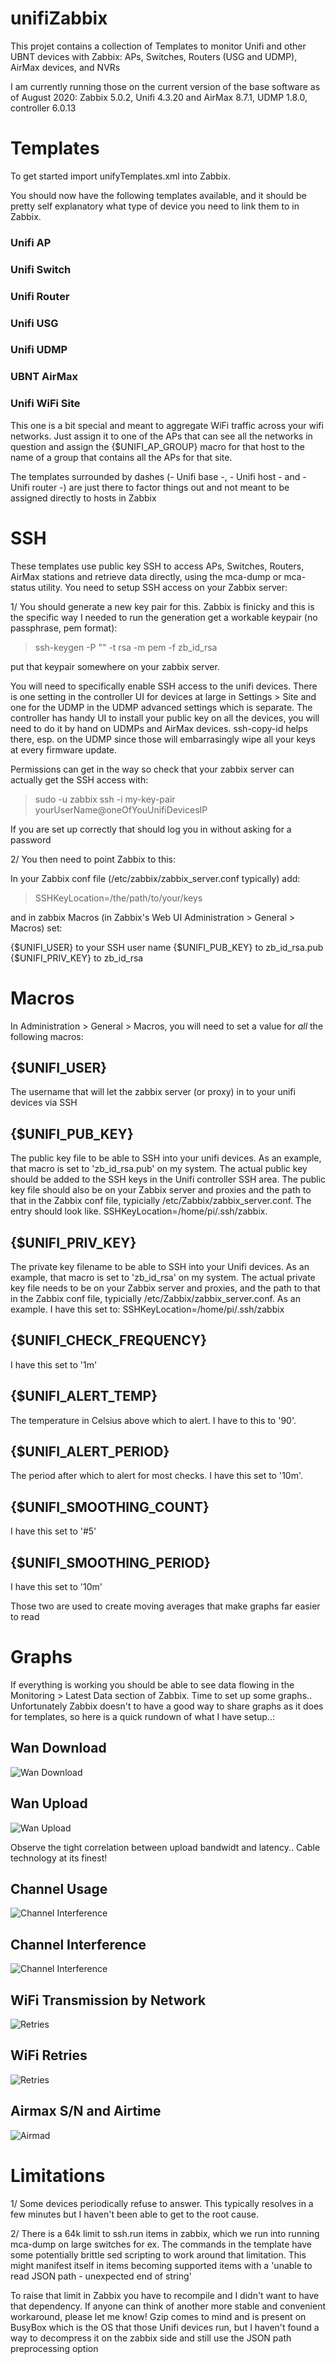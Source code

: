 # unifiZabbix

This projet contains a collection of Templates to monitor Unifi and other UBNT devices with Zabbix: APs, Switches, Routers (USG and UDMP), AirMax devices, and NVRs

I am currently running those on the current version of the base software as of August 2020: Zabbix 5.0.2, Unifi 4.3.20 and AirMax 8.7.1, UDMP 1.8.0, controller 6.0.13



# Templates

To get started import unifyTemplates.xml into Zabbix.  

You should now have the following templates available, and it should be pretty self explanatory what type of device you need to link them to in Zabbix.

### Unifi AP

### Unifi Switch

### Unifi Router

### Unifi USG

### Unifi UDMP

### UBNT AirMax

### Unifi WiFi Site

This one is a bit special and meant to aggregate WiFi traffic across your wifi networks.  Just assign it to one of the APs that can see all the networks in question and assign the {$UNIFI_AP_GROUP} macro for that host to the name of a group that contains all the APs for that site.


The templates surrounded by dashes (- Unifi base -, - Unifi host - and - Unifi router -) are just there to factor things out and not meant to be assigned directly to hosts in Zabbix

# SSH

These templates use public key SSH to access APs, Switches, Routers, AirMax stations and retrieve data directly, using the mca-dump or mca-status utility. You need to setup SSH access on your Zabbix server:

1/ You should generate a new key pair for this.  Zabbix is finicky and this is the specific way I needed to run the generation get a workable keypair (no passphrase, pem format):

> ssh-keygen -P "" -t rsa  -m pem -f zb_id_rsa

put that keypair somewhere on your zabbix server.

You will need to specifically enable SSH access to the unifi devices.  There is one setting in the controller UI for devices at large in Settings > Site and one for the UDMP in the UDMP advanced settings which is separate.  The controller has handy UI to install your public key on all the devices, you will need to do it by hand on UDMPs and AirMax devices.  ssh-copy-id helps there, esp. on the UDMP since those will embarrasingly wipe all your keys at every firmware update.

Permissions can get in the way so check that your zabbix server can actually get the SSH access with:

> sudo -u zabbix ssh -i my-key-pair yourUserName@oneOfYouUnifiDevicesIP
  
If you are set up correctly that should log you in without asking for a password

2/ You then need to point Zabbix to this:

In your Zabbix conf file (/etc/zabbix/zabbix_server.conf typically) add:

> SSHKeyLocation=/the/path/to/your/keys

and in zabbix Macros (in Zabbix's Web UI Administration > General > Macros) set:

{$UNIFI_USER} to your SSH user name
{$UNIFI_PUB_KEY} to zb_id_rsa.pub
{$UNIFI_PRIV_KEY} to zb_id_rsa


# Macros

In Administration > General > Macros, you will need to set a value for *all* the following macros:

## {$UNIFI_USER}
The username that will let the zabbix server (or proxy) in to your unifi devices via SSH

## {$UNIFI_PUB_KEY}
The public key file to be able to SSH into your unifi devices. As an example, that macro is set to 'zb_id_rsa.pub' on my system. The actual public key should be added to the SSH keys in the Unifi controller SSH area.  The public key file should also be on your Zabbix server and proxies and the path to that in the Zabbix conf file, typicially /etc/Zabbix/zabbix_server.conf.  The entry should look like. SSHKeyLocation=/home/pi/.ssh/zabbix.

## {$UNIFI_PRIV_KEY}
The private key filename to be able to SSH into your Unifi devices.  As an example, that macro is set to 'zb_id_rsa' on my system. The actual private key file needs to be on your Zabbix server and proxies, and the path to that in the Zabbix conf file, typicially /etc/Zabbix/zabbix_server.conf.  As an example. I have this set to:  SSHKeyLocation=/home/pi/.ssh/zabbix

## {$UNIFI_CHECK_FREQUENCY}
I have this set to '1m'

## {$UNIFI_ALERT_TEMP}
The temperature in Celsius above which to alert.  I have to this to '90'.

## {$UNIFI_ALERT_PERIOD}
The period after which to alert for most checks. I have this set to '10m'.

## {$UNIFI_SMOOTHING_COUNT}
I have this set to '#5'

## {$UNIFI_SMOOTHING_PERIOD}
I have this set to '10m'

Those two are used to create moving averages that make graphs far easier to read

# Graphs

If everything is working you should be able to see data flowing in the Monitoring > Latest Data section of Zabbix.  Time to set up some graphs..  Unfortunately Zabbix doesn't to have a good way to share graphs as it does for templates, so here is a quick rundown of what I have setup..:


## Wan Download
![Wan Download](/images/wanDownload.png)

## Wan Upload
![Wan Upload](/images/wanUpload.png)

Observe the tight correlation between upload bandwidt and latency.. Cable technology at its finest!

## Channel Usage
![Channel Interference](/images/channelUsage.png)

## Channel Interference
![Channel Interference](/images/channelInterference.png)

## WiFi Transmission by Network
![Retries](/images/wifiXmit.png)

## WiFi Retries
![Retries](/images/retries.png)

## Airmax S/N and Airtime
![Airmad](/images/airmaxSN.png)




# Limitations

1/ Some devices periodically refuse to answer.  This typically resolves in a few minutes but I haven't been able to get to the root cause.

2/ There is a 64k limit to ssh.run items in zabbix, which we run into running mca-dump on large switches for ex.  The commands in the template have some potentially brittle sed scripting to work around that limitation.  This might manifest itself in items becoming supported items with a 'unable to read JSON path - unexpected end of string'

To raise that limit in Zabbix you have to recompile and I didn't want to have that dependency.  If anyone can think of another more stable and convenient workaround, please let me know!  Gzip comes to mind and is present on BusyBox which is the OS that those Unifi devices run, but I haven't found a way to decompress it on the zabbix side and still use the JSON path preprocessing option


 
